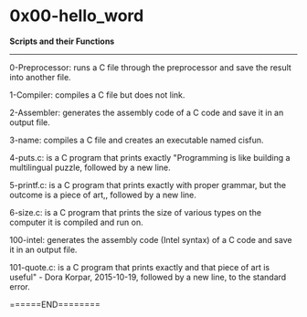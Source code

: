 <h1> 0x00-hello_word </h1>

<p><strong>Scripts and their Functions</strong> </p>
<hr>



0-Preprocessor: runs a C file through the preprocessor and save the result into another file.

1-Compiler: compiles a C file but does not link.

2-Assembler: generates the assembly code of a C code and save it in an output file.

3-name: compiles a C file and creates an executable named cisfun.

4-puts.c: is a C program that prints exactly "Programming is like building a multilingual puzzle, followed by a new line.

5-printf.c: is a C program that prints exactly with proper grammar, but the outcome is a piece of art,, followed by a new line.

6-size.c: is a C program that prints the size of various types on the computer it is compiled and run on.

100-intel: generates the assembly code (Intel syntax) of a C code and save it in an output file.

101-quote.c: is a C program that prints exactly and that piece of art is useful" - Dora Korpar, 2015-10-19, followed by a new line, to the standard error.


======END========
